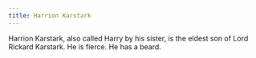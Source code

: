 ```yaml
---
title: Harrion Karstark
---
```


Harrion Karstark, also called Harry by his sister, is the eldest son of Lord Rickard Karstark. He is fierce. He has a beard.



